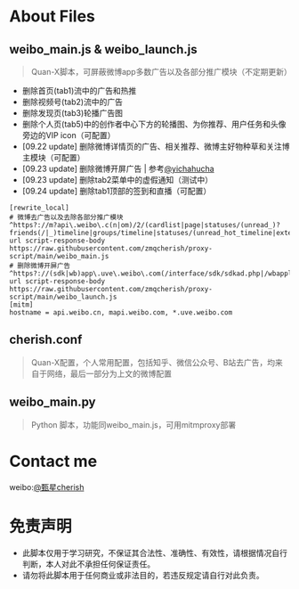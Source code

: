 # About Files

## weibo_main.js & weibo_launch.js
> Quan-X脚本，可屏蔽微博app多数广告以及各部分推广模块（不定期更新）
- 删除首页(tab1)流中的广告和热推
- 删除视频号(tab2)流中的广告
- 删除发现页(tab3)轮播广告图
- 删除个人页(tab5)中的创作者中心下方的轮播图、为你推荐、用户任务和头像旁边的VIP icon（可配置）
- [09.22 update] 删除微博详情页的广告、相关推荐、微博主好物种草和关注博主模块（可配置）
- [09.23 update] 删除微博开屏广告 | 参考[@yichahucha](https://github.com/yichahucha/surge/blob/master/wb_launch.js)
- [09.23 update] 删除tab2菜单中的虚假通知（测试中）
- [09.24 update] 删除tab1顶部的签到和直播（可配置）
```properties
[rewrite_local]
# 微博去广告以及去除各部分推广模块
^https?://m?api\.weibo\.c(n|om)/2/(cardlist|page|statuses/(unread_)?friends(/|_)timeline|groups/timeline|statuses/(unread_hot_timeline|extend)|profile/me|video/(community_tab|remind_info)|checkin/show|\!/live/media_homelist) url script-response-body https://raw.githubusercontent.com/zmqcherish/proxy-script/main/weibo_main.js
# 删除微博开屏广告
^https?://(sdk|wb)app\.uve\.weibo\.com(/interface/sdk/sdkad.php|/wbapplua/wbpullad.lua) url script-response-body https://raw.githubusercontent.com/zmqcherish/proxy-script/main/weibo_launch.js
[mitm]
hostname = api.weibo.cn, mapi.weibo.com, *.uve.weibo.com
```
## cherish.conf
> Quan-X配置，个人常用配置，包括知乎、微信公众号、B站去广告，均来自于网络，最后一部分为上文的微博配置

## weibo_main.py
> Python 脚本，功能同weibo_main.js，可用mitmproxy部署



# Contact me
weibo:[@甄星cherish](https://weibo.com/zmqcherish)

# 免责声明
- 此脚本仅用于学习研究，不保证其合法性、准确性、有效性，请根据情况自行判断，本人对此不承担任何保证责任。
- 请勿将此脚本用于任何商业或非法目的，若违反规定请自行对此负责。
